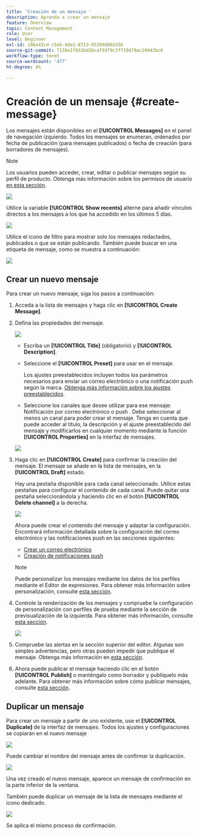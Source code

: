 ```yaml
---
title: 'Creación de un mensaje '
description: Aprenda a crear un mensaje
feature: Overview
topic: Content Management
role: User
level: Beginner
exl-id: 186a43cd-c5eb-4de1-8713-95399d802d36
source-git-commit: 7138e1f031bd26caf9379c3ff19d79ac29442bc6
workflow-type: tm+mt
source-wordcount: '477'
ht-degree: 4%

---
```


# Creación de un mensaje  {#create-message}

Los mensajes están disponibles en el **[!UICONTROL Messages]** en el panel de navegación izquierdo. Todos los mensajes se enumeran, ordenados por fecha de publicación (para mensajes publicados) o fecha de creación (para borradores de mensajes).

>[!NOTE]
>
>Los usuarios pueden acceder, crear, editar o publicar mensajes según su perfil de producto. Obtenga más información sobre los permisos de usuario [en esta sección](../using/administration/permissions.md).

![](assets/messages-list.png)

Utilice la variable **[!UICONTROL Show recents]** alterne para añadir vínculos directos a los mensajes a los que ha accedido en los últimos 5 días.

![](assets/show-recent-messages.png)

Utilice el icono de filtro para mostrar solo los mensajes redactados, publicados o que se están publicando. También puede buscar en una etiqueta de mensaje, como se muestra a continuación:

![](assets/filter-messages.png)

## Crear un nuevo mensaje

Para crear un nuevo mensaje, siga los pasos a continuación:

1. Acceda a la lista de mensajes y haga clic en **[!UICONTROL Create Message]**.

1. Defina las propiedades del mensaje.

   ![](assets/create-message-properties.png)

   * Escriba un **[!UICONTROL Title]** (obligatorio) y **[!UICONTROL Description]**.

   * Seleccione el **[!UICONTROL Preset]** para usar en el mensaje.

      Los ajustes preestablecidos incluyen todos los parámetros necesarios para enviar un correo electrónico o una notificación push según la marca. [Obtenga más información sobre los ajustes preestablecidos](../using/configuration/message-presets.md).

   * Seleccione los canales que desee utilizar para ese mensaje: Notificación por correo electrónico o push . Debe seleccionar al menos un canal para poder crear el mensaje.
   Tenga en cuenta que puede acceder al título, la descripción y el ajuste preestablecido del mensaje y modificarlos en cualquier momento mediante la función **[!UICONTROL Properties]** en la interfaz de mensajes.

   ![](assets/message-properties.png)


1. Haga clic en **[!UICONTROL Create]** para confirmar la creación del mensaje. El mensaje se añade en la lista de mensajes, en la **[!UICONTROL Draft]** estado.

   Hay una pestaña disponible para cada canal seleccionado. Utilice estas pestañas para configurar el contenido de cada canal. Puede quitar una pestaña seleccionándola y haciendo clic en el botón **[!UICONTROL Delete channel]** a la derecha.

   ![](assets/create-messages-content.png)

   Ahora puede crear el contenido del mensaje y adaptar la configuración. Encontrará información detallada sobre la configuración del correo electrónico y las notificaciones push en las secciones siguientes:

   * [Crear un correo electrónico](create-email.md)
   * [Creación de notificaciones push](create-push.md)

   >[!NOTE]
   >   
   >Puede personalizar los mensajes mediante los datos de los perfiles mediante el Editor de expresiones. Para obtener más información sobre personalización, consulte [esta sección](personalization/personalize.md).


1. Controle la renderización de los mensajes y compruebe la configuración de personalización con perfiles de prueba mediante la sección de previsualización de la izquierda. Para obtener más información, consulte [esta sección](preview.md).

   ![](assets/messages-simple-preview.png)

1. Compruebe las alertas en la sección superior del editor.  Algunas son simples advertencias, pero otras pueden impedir que publique el mensaje. Obtenga más información en [esta sección](alerts.md).

1. Ahora puede publicar el mensaje haciendo clic en el botón **[!UICONTROL Publish]** o manténgalo como borrador y publíquelo más adelante. Para obtener más información sobre cómo publicar mensajes, consulte [esta sección](publish-manage-message.md).

## Duplicar un mensaje

Para crear un mensaje a partir de uno existente, use el **[!UICONTROL Duplicate]** de la interfaz de mensajes. Todos los ajustes y configuraciones se copiarán en el nuevo mensaje

![](assets/message-duplicate.png)

Puede cambiar el nombre del mensaje antes de confirmar la duplicación.

![](assets/message-duplicate-confirm.png)

Una vez creado el nuevo mensaje, aparece un mensaje de confirmación en la parte inferior de la ventana.

También puede duplicar un mensaje de la lista de mensajes mediante el icono dedicado.

![](assets/message-duplicate-from-list.png)

Se aplica el mismo proceso de confirmación.
